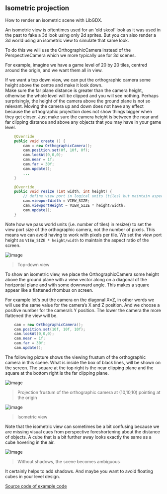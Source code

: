 ## Isometric projection
How to render an isometric scene with LibGDX.

An isometric view is oftentimes used for an ‘old skool’ look as it was used in the past to fake a 3d look using only 2d sprites.  But you can also render a 3d world using an isometric view to simulate that same look.

To do this we will use the OrthographicCamera instead of the PerspectiveCamera which we more typically use for 3d scenes.

For example, imagine we have a game level of 20 by 20 tiles, centred around the origin, and we want them all in view.

If we want a top down view, we can put the orthographic camera some height above the centre and make it look down.  
Make sure the far plane distance is greater than the camera height, otherwise the whole level will be clipped and you will see nothing.
Perhaps surprisingly, the height of the camera above the ground plane is not so relevant. 
Moving the camera up and down does not have any effect because the orthographic projection does not show things bigger when they get closer.
Just make sure the camera height is between the near and far clipping distance and above any objects that you may have in your game level.

```java
	@Override
	public void create () {
		cam = new OrthographicCamera();
		cam.position.set(0f, 10f, 0f);
		cam.lookAt(0,0,0);
		cam.near = 1f;
		cam.far = 30f;
		cam.update();
		...
	}

	@Override
	public void resize (int width, int height) {
		// define view port in logical units (tiles) but maintain aspect ratio if the screen/window
		cam.viewportWidth = VIEW_SIZE;
		cam.viewportHeight = VIEW_SIZE * height/width;
		cam.update();
	}
```
Note how we pass world units (i.e. number of tiles) in resize() to set the view port size of the orthographic camera, not the number of pixels. This means we can avoid having to work with pixels per tile. We set the view port height as `VIEW_SIZE * height/width` to maintain the aspect ratio of the screen.



![image](https://user-images.githubusercontent.com/49096535/231211386-936cabf0-dcf4-43de-8443-e1fb623c8ebc.png)
> Top-down view

To show an isometric view, we place the OrthographicCamera some height above the ground plane with a view vector along on a 
diagonal of the horizontal plane and with some downward angle.  This makes a square appear like a flattened rhombus on screen.

For example let's put the camera on the diagonal X=Z, in other words we will use the same value for the camera’s X and Z position. And we choose a positive number for the camera’s Y position.  The lower the camera the more flattened the view will be. 




```java
	cam = new OrthographicCamera();
	cam.position.set(10f, 10f, 10f);
	cam.lookAt(0,0,0);
	cam.near = 1f;
	cam.far = 30f;
	cam.update();
```

The following picture shows the viewing frustum of the orthographic camera in this scene. What is inside the box of black lines, will be shown on the screen. The square at the top right is the near clipping plane and the square at the bottom right is the far clipping plane.

![image](https://user-images.githubusercontent.com/49096535/231235906-a35c3f22-0016-44a3-bf3d-488c22c18704.png)
> Projection frustum of the orthographic camera at (10,10,10) pointing at the origin

![image](https://user-images.githubusercontent.com/49096535/231210875-06458831-2074-41a5-847e-8f5f2f1bd0b7.png)
> Isometric view

Note that the isometric view can sometimes be a bit confusing because we are missing visual cues from perspective foreshortening about the distance of objects.
A cube that is a bit further away looks exactly the same as a cube hovering in the air.

![image](https://user-images.githubusercontent.com/49096535/231213400-e2016e16-e820-4fbb-afef-ea13d0f4e27c.png)
> Without shadows, the scene becomes ambiguous

It certainly helps to add shadows. And maybe you want to avoid floating cubes in your level design. 


[Source code of example code](https://github.com/MonstrousSoftware/IsoMetric)

